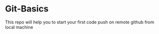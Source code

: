 # Git-Basics

This repo will help you to start your first code push on remote github from local machine
